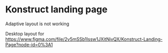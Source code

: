# Konstruct landing page

Adaptive layout is not working

Desktop layout for https://www.figma.com/file/2v5mSSb1Issw1JXitNjvQX/Konstruct-Landing-Page?node-id=0%3A1
